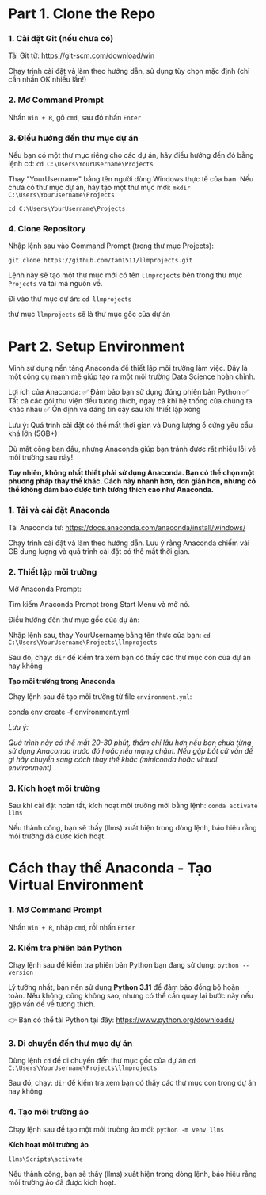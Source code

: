 # Part 1. Clone the Repo

### 1. Cài đặt Git (nếu chưa có)

Tải Git từ: https://git-scm.com/download/win

Chạy trình cài đặt và làm theo hướng dẫn, sử dụng tùy chọn mặc định (chỉ cần nhấn OK nhiều lần!)

### 2. Mở Command Prompt

Nhấn `Win + R`, gõ `cmd`, sau đó nhấn `Enter`

### 3. Điều hướng đến thư mục dự án

Nếu bạn có một thư mục riêng cho các dự án, hãy điều hướng đến đó bằng lệnh cd: 
`cd C:\Users\YourUsername\Projects`

Thay "YourUsername" bằng tên người dùng Windows thực tế của bạn. Nếu chưa có thư mục dự án, hãy tạo một thư mục mới: 
`mkdir C:\Users\YourUsername\Projects`

`cd C:\Users\YourUsername\Projects`

### 4. Clone Repository

Nhập lệnh sau vào Command Prompt (trong thư mục Projects):

`git clone https://github.com/tam1511/llmprojects.git`

Lệnh này sẽ tạo một thư mục mới có tên `llmprojects` bên trong thư mục `Projects` và tải mã nguồn về.

Đi vào thư mục dự án: `cd llmprojects`

thư mục `llmprojects` sẽ là thư mục gốc của dự án

# Part 2. Setup Environment

Mình sử dụng nền tảng Anaconda để thiết lập môi trường làm việc. Đây là một công cụ mạnh mẽ giúp tạo ra một môi trường Data Science hoàn chỉnh.

Lợi ích của Anaconda: ✅ Đảm bảo bạn sử dụng đúng phiên bản Python ✅ Tất cả các gói thư viện đều tương thích, ngay cả khi hệ thống của chúng ta khác nhau ✅ Ổn định và đáng tin cậy sau khi thiết lập xong

Lưu ý: Quá trình cài đặt có thể mất thời gian và Dung lượng ổ cứng yêu cầu khá lớn (5GB+)

Dù mất công ban đầu, nhưng Anaconda giúp bạn tránh được rất nhiều lỗi về môi trường sau này!

**Tuy nhiên, không nhất thiết phải sử dụng Anaconda. Bạn có thể chọn một phương pháp thay thế khác. Cách này nhanh hơn, đơn giản hơn, nhưng có thể không đảm bảo được tính tương thích cao như Anaconda.**

### 1. Tải và cài đặt Anaconda
Tải Anaconda từ: https://docs.anaconda.com/anaconda/install/windows/

Chạy trình cài đặt và làm theo hướng dẫn. Lưu ý rằng Anaconda chiếm vài GB dung lượng và quá trình cài đặt có thể mất thời gian.

### 2. Thiết lập môi trường

Mở Anaconda Prompt:

Tìm kiếm Anaconda Prompt trong Start Menu và mở nó.

Điều hướng đến thư mục gốc của dự án:

Nhập lệnh sau, thay YourUsername bằng tên thực của bạn: `cd C:\Users\YourUsername\Projects\llmprojects`

Sau đó, chạy: `dir` để kiểm tra xem bạn có thấy các thư mục con của dự án hay không

**Tạo môi trường trong Anaconda**

Chạy lệnh sau để tạo môi trường từ file `environment.yml`:

conda env create -f environment.yml

*Lưu ý:*

*Quá trình này có thể mất 20-30 phút, thậm chí lâu hơn nếu bạn chưa từng sử dụng Anaconda trước đó hoặc nếu mạng chậm. Nếu gặp bất cứ vấn đề gì hãy chuyển sang cách thay thế khác (miniconda hoặc virtual environment)*

### 3. Kích hoạt môi trường

Sau khi cài đặt hoàn tất, kích hoạt môi trường mới bằng lệnh: `conda activate llms`

Nếu thành công, bạn sẽ thấy (llms) xuất hiện trong dòng lệnh, báo hiệu rằng môi trường đã được kích hoạt. 

# Cách thay thế Anaconda - Tạo Virtual Environment

### 1. Mở Command Prompt

Nhấn `Win + R`, nhập `cmd`, rồi nhấn `Enter`

### 2. Kiểm tra phiên bản Python

Chạy lệnh sau để kiểm tra phiên bản Python bạn đang sử dụng:
`python --version`

Lý tưởng nhất, bạn nên sử dụng **Python 3.11** để đảm bảo đồng bộ hoàn toàn. Nếu không, cũng không sao, nhưng có thể cần quay lại bước này nếu gặp vấn đề về tương thích.

👉 Bạn có thể tải Python tại đây:
https://www.python.org/downloads/

### 3. Di chuyển đến thư mục dự án

Dùng lệnh `cd` để di chuyển đến thư mục gốc của dự án
`cd C:\Users\YourUsername\Projects\llmprojects`

Sau đó, chạy: `dir` để kiểm tra xem bạn có thấy các thư mục con trong dự án hay không

### 4. Tạo môi trường ảo

Chạy lệnh sau để tạo một môi trường ảo mới: `python -m venv llms`

**Kích hoạt môi trường ảo**

`llms\Scripts\activate`

Nếu thành công, bạn sẽ thấy (llms) xuất hiện trong dòng lệnh, báo hiệu rằng môi trường ảo đã được kích hoạt. 












